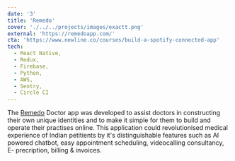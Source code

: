 ```yaml
---
date: '3'
title: 'Remedo'
cover: './../../projects/images/exactt.png'
external: 'https://remedoapp.com/'
cta: 'https://www.newline.co/courses/build-a-spotify-connected-app'
tech:
  - React Native, 
  - Redux, 
  - Firebase, 
  - Python, 
  - AWS, 
  - Sentry, 
  - Circle CI
---
```


The [Remedo](https://remedoapp.com/) Doctor app was developed to assist doctors in constructing their own unique identities and to make it simple for them to build and operate their practises online. This application could revolutionised medical experience of Indian petitients by it's distinguishable features such as AI powered chatbot, easy appointment scheduling, videocalling consultancy, E- precription, billing & invoices. 

